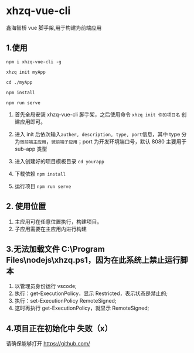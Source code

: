 <!--
 * @Descripttion: 文件说明
 * @version: 0.0.1
 * @Author: gaojiapeng
 * @Date: 2020-06-22 10:35:29
 * @LastEditors: gaojiapeng
 * @LastEditTime: 2020-06-23 15:57:37
-->

# xhzq-vue-cli

鑫海智桥 vue 脚手架,用于构建为前端应用

## 1.使用

```
npm i xhzq-vue-cli -g

xhzq init myApp

cd ./myApp

npm install

npm run serve
```

1. 首先全局安装 xhzq-vue-cli 脚手架，之后使用命令 `xhzq init 你的项目名` 创建应用即可。

2. 进入 init 后依次输入`auther, description, type, port`信息，其中 type 分为`微前端主应用`，`微前端子应用`；port 为开发环境端口号，默认 8080 主要用于 sub-app 类型

3. 进入创建好的项目模板目录 `cd yourapp`

4. 下载依赖 `npm install`

5. 运行项目 `npm run serve`

## 2. 使用位置

1. 主应用可在任意位置执行，构建项目。
2. 子应用需要在主应用内进行构建

## 3.无法加载文件 C:\Program Files\nodejs\xhzq.ps1，因为在此系统上禁止运行脚本

1. 以管理员身份运行 vscode;
2. 执行：get-ExecutionPolicy，显示 Restricted，表示状态是禁止的;
3. 执行：set-ExecutionPolicy RemoteSigned;
4. 这时再执行 get-ExecutionPolicy，就显示 RemoteSigned;

## 4.项目正在初始化中 失败（x）

请确保能够打开 https://github.com/
